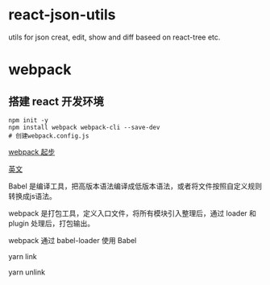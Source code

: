 # react-json-utils

utils for json creat, edit, show and diff baseed on react-tree etc.

# webpack

## 搭建 react 开发环境

```shell
npm init -y
npm install webpack webpack-cli --save-dev
# 创建webpack.config.js
```

[webpack 起步](https://www.webpackjs.com/guides/getting-started/#%E5%9F%BA%E6%9C%AC%E5%AE%89%E8%A3%85)

[英文](https://webpack.js.org/loaders/babel-loader/#install)





Babel 是编译工具，把高版本语法编译成低版本语法，或者将文件按照自定义规则转换成js语法。

webpack 是打包工具，定义入口文件，将所有模块引入整理后，通过 loader 和 plugin 处理后，打包输出。

webpack 通过 babel-loader 使用 Babel 





yarn link

yarn unlink
